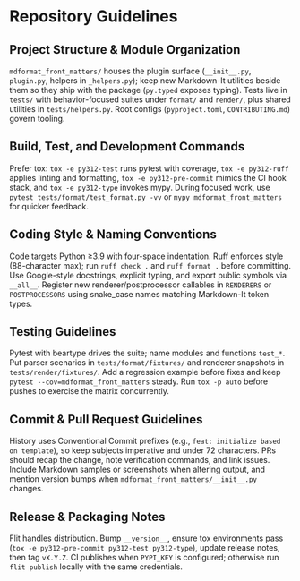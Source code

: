 # Repository Guidelines

## Project Structure & Module Organization

`mdformat_front_matters/` houses the plugin surface (`__init__.py`, `plugin.py`, helpers in `_helpers.py`); keep new Markdown-It utilities beside them so they ship with the package (`py.typed` exposes typing). Tests live in `tests/` with behavior-focused suites under `format/` and `render/`, plus shared utilities in `tests/helpers.py`. Root configs (`pyproject.toml`, `CONTRIBUTING.md`) govern tooling.

## Build, Test, and Development Commands

Prefer tox: `tox -e py312-test` runs pytest with coverage, `tox -e py312-ruff` applies linting and formatting, `tox -e py312-pre-commit` mimics the CI hook stack, and `tox -e py312-type` invokes mypy. During focused work, use `pytest tests/format/test_format.py -vv` or `mypy mdformat_front_matters` for quicker feedback.

## Coding Style & Naming Conventions

Code targets Python ≥3.9 with four-space indentation. Ruff enforces style (88-character max); run `ruff check .` and `ruff format .` before committing. Use Google-style docstrings, explicit typing, and export public symbols via `__all__`. Register new renderer/postprocessor callables in `RENDERERS` or `POSTPROCESSORS` using snake_case names matching Markdown-It token types.

## Testing Guidelines

Pytest with beartype drives the suite; name modules and functions `test_*`. Put parser scenarios in `tests/format/fixtures/` and renderer snapshots in `tests/render/fixtures/`. Add a regression example before fixes and keep `pytest --cov=mdformat_front_matters` steady. Run `tox -p auto` before pushes to exercise the matrix concurrently.

## Commit & Pull Request Guidelines

History uses Conventional Commit prefixes (e.g., `feat: initialize based on template`), so keep subjects imperative and under 72 characters. PRs should recap the change, note verification commands, and link issues. Include Markdown samples or screenshots when altering output, and mention version bumps when `mdformat_front_matters/__init__.py` changes.

## Release & Packaging Notes

Flit handles distribution. Bump `__version__`, ensure tox environments pass (`tox -e py312-pre-commit py312-test py312-type`), update release notes, then tag `vX.Y.Z`. CI publishes when `PYPI_KEY` is configured; otherwise run `flit publish` locally with the same credentials.
